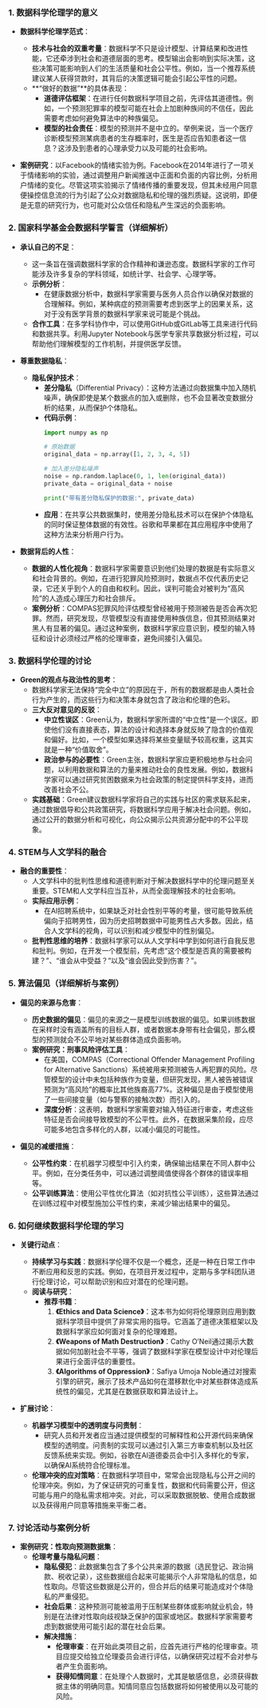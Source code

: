 ### 1. 数据科学伦理学的意义
- **数据科学伦理学范式**：
  - **技术与社会的双重考量**：数据科学不只是设计模型、计算结果和改进性能，它还牵涉到社会和道德层面的思考。模型输出会影响到实际决策，这些决策可能影响到人们的生活质量和社会公平性。例如，当一个推荐系统建议某人获得贷款时，其背后的决策逻辑可能会引起公平性的问题。
  - **“做好的数据”**的具体表现：
    - **道德评估框架**：在进行任何数据科学项目之前，先评估其道德性。例如，一个预测犯罪率的模型可能在社会上加剧种族间的不信任，因此需要考虑如何避免算法中的种族偏见。
    - **模型的社会责任**：模型的预测并不是中立的。举例来说，当一个医疗诊断模型预测某病患者的生存概率时，医生是否应告知患者这一信息？这涉及到患者的心理承受力以及可能的社会影响。

- **案例研究**：以Facebook的情绪实验为例。Facebook在2014年进行了一项关于情绪影响的实验，通过调整用户新闻推送中正面和负面的内容比例，分析用户情绪的变化。尽管这项实验揭示了情绪传播的重要发现，但其未经用户同意便操控信息流的行为引起了公众对数据隐私和伦理的强烈质疑。这说明，即便是无意的研究行为，也可能对公众信任和隐私产生深远的负面影响。

### 2. 国家科学基金会数据科学誓言（详细解析）
- **承认自己的不足**：
  - 这一条旨在强调数据科学家的合作精神和谦逊态度。数据科学家的工作可能涉及许多复杂的学科领域，如统计学、社会学、心理学等。
  - **示例分析**：
    - 在健康数据分析中，数据科学家需要与医务人员合作以确保对数据的合理解释。例如，某种病症的预测需要考虑到医学上的因果关系，这对于没有医学背景的数据科学家来说可能是个挑战。
  - **合作工具**：在多学科协作中，可以使用GitHub或GitLab等工具来进行代码和数据共享。利用Jupyter Notebook与医学专家共享数据分析过程，可以帮助他们理解模型的工作机制，并提供医学反馈。

- **尊重数据隐私**：
  - **隐私保护技术**：
    - **差分隐私**（Differential Privacy）：这种方法通过向数据集中加入随机噪声，确保即使是某个数据点的加入或删除，也不会显著改变数据分析的结果，从而保护个体隐私。
    - **代码示例**：
      ```python
      import numpy as np
      
      # 原始数据
      original_data = np.array([1, 2, 3, 4, 5])
      
      # 加入差分隐私噪声
      noise = np.random.laplace(0, 1, len(original_data))
      private_data = original_data + noise
      
      print("带有差分隐私保护的数据:", private_data)
      ```
    - **应用**：在共享公共数据集时，使用差分隐私技术可以在保护个体隐私的同时保证整体数据的有效性。谷歌和苹果都在其应用程序中使用了这种方法来分析用户行为。

- **数据背后的人性**：
  - **数据的人性化视角**：数据科学家需要意识到他们处理的数据是有实际意义和社会背景的。例如，在进行犯罪风险预测时，数据点不仅代表历史记录，它还关乎到个人的自由和权利。因此，误判可能会对被判为“高风险”的人造成心理压力和社会排斥。
  - **案例分析**：COMPAS犯罪风险评估模型曾经被用于预测被告是否会再次犯罪。然而，研究发现，尽管模型没有直接使用种族信息，但其预测结果对黑人有显著的偏见。通过这种案例，数据科学家应意识到，模型的输入特征和设计必须经过严格的伦理审查，避免间接引入偏见。

### 3. 数据科学伦理的讨论
- **Green的观点与政治性的思考**：
  - 数据科学家无法保持“完全中立”的原因在于，所有的数据都是由人类社会行为产生的，而这些行为和决策本身就包含了政治和伦理的色彩。
  - **三大反对意见的反驳**：
    - **中立性误区**：Green认为，数据科学家所谓的“中立性”是一个误区。即使他们没有直接表态，算法的设计和选择本身就反映了隐含的价值观和偏好。比如，一个模型如果选择将某些变量赋予较高权重，这其实就是一种“价值取舍”。
    - **政治参与的必要性**：Green主张，数据科学家应更积极地参与社会问题，以利用数据和算法的力量来推动社会的良性发展。例如，数据科学家可以通过研究贫困数据来为社会政策的制定提供科学支持，进而改善社会不公。
  - **实践基础**：Green建议数据科学家将自己的实践与社区的需求联系起来，通过数据倡导和公共政策研究，将数据科学应用于解决社会问题。例如，通过公开的数据分析和可视化，向公众揭示公共资源分配中的不公平现象。

### 4. STEM与人文学科的融合
- **融合的重要性**：
  - 人文学科中的批判性思维和道德判断对于解决数据科学中的伦理问题至关重要。STEM和人文学科应当互补，从而全面理解技术的社会影响。
  - **实际应用示例**：
    - 在AI招聘系统中，如果缺乏对社会性别平等的考量，很可能导致系统偏向于招聘男性，因为历史招聘数据中可能男性占大多数。因此，结合人文学科的视角，可以识别和减少模型中的性别偏见。
  - **批判性思维的培养**：数据科学家可以从人文学科中学到如何进行自我反思和批判。例如，在开发一个模型前，先考虑“这个模型是否真的需要被构建？”、“谁会从中受益？”以及“谁会因此受到伤害？”。

### 5. 算法偏见（详细解析与案例）
- **偏见的来源与危害**：
  - **历史数据的偏见**：偏见的来源之一是模型训练数据的偏见。如果训练数据在采样时没有涵盖所有的目标人群，或者数据本身带有社会偏见，那么模型的预测就会不公平地对某些群体造成负面影响。
  - **案例研究：刑事风险评估工具**：
    - 在美国，COMPAS（Correctional Offender Management Profiling for Alternative Sanctions）系统被用来预测被告人再犯罪的风险。尽管模型的设计中未包括种族作为变量，但研究发现，黑人被告被错误预测为“高风险”的概率比其他族裔高77%。这种偏见是由于模型使用了一些间接变量（如与警察的接触次数）而引入的。
    - **深度分析**：这表明，数据科学家需要对输入特征进行审查，考虑这些特征是否会间接导致模型的不公平性。此外，在数据采集阶段，应尽可能多地包含多样化的人群，以减小偏见的可能性。

- **偏见的减缓措施**：
  - **公平性约束**：在机器学习模型中引入约束，确保输出结果在不同人群中公平。例如，在分类任务中，可以通过调整阈值使得各个群体的错误率相等。
  - **公平训练算法**：使用公平性优化算法（如对抗性公平训练），这些算法通过在训练过程中对模型施加公平性约束，来减少输出结果中的偏见。

### 6. 如何继续数据科学伦理的学习
- **关键行动点**：
  - **持续学习与实践**：数据科学伦理不仅是一个概念，还是一种在日常工作中不断应用和反思的实践。例如，在项目开发过程中，定期与多学科团队进行伦理讨论，可以帮助识别和应对潜在的伦理问题。
  - **阅读与研究**：
    - **推荐书籍**：
      1. **《Ethics and Data Science》**：这本书为如何将伦理原则应用到数据科学项目中提供了非常实用的指导。它涵盖了道德决策框架以及数据科学家应如何面对复杂的伦理难题。
      2. **《Weapons of Math Destruction》**：Cathy O’Neil通过揭示大数据如何加剧社会不平等，强调了数据科学家在模型设计中对伦理后果进行全面评估的重要性。
      3. **《Algorithms of Oppression》**：Safiya Umoja Noble通过对搜索引擎的研究，展示了技术产品如何在潜移默化中对某些群体造成系统性的偏见，尤其是在数据获取和算法设计上。

- **扩展讨论**：
  - **机器学习模型中的透明度与问责制**：
    - 研究人员和开发者应当通过提供模型的可解释性和公开源代码来确保模型的透明度。问责制的实现可以通过引入第三方审查机制以及社区反馈系统来实现。例如，谷歌在AI道德委员会中引入多样化的专家，以确保AI系统符合伦理标准。
  - **伦理冲突的应对策略**：在数据科学项目中，常常会出现隐私与公开之间的伦理冲突。例如，为了保证研究的可重复性，数据和代码需要公开，但这可能与用户的隐私需求相冲突。对此，可以采取数据脱敏、使用合成数据以及获得用户同意等措施来平衡二者。

### 7. 讨论活动与案例分析
- **案例研究：性取向预测数据集**：
  - **伦理考量与隐私问题**：
    - **隐私侵犯**：此数据集包含了多个公共来源的数据（选民登记、政治捐款、税收记录），这些数据组合起来可能揭示个人非常隐私的信息，如性取向。尽管这些数据是公开的，但合并后的结果可能造成对个体隐私的严重侵犯。
    - **社会后果**：这种预测可能被滥用于压制某些群体或影响就业机会，特别是在法律对性取向歧视缺乏保护的国家或地区。数据科学家需要考虑到数据使用可能引起的潜在社会后果。
    - **解决措施**：
      - **伦理审查**：在开始此类项目之前，应首先进行严格的伦理审查。项目应提交给独立伦理委员会进行评估，以确保研究过程不会对参与者产生负面影响。
      - **获得知情同意**：在处理个人数据时，尤其是敏感信息，必须获得数据主体的明确同意。知情同意应包括数据将如何被使用以及可能的风险。


